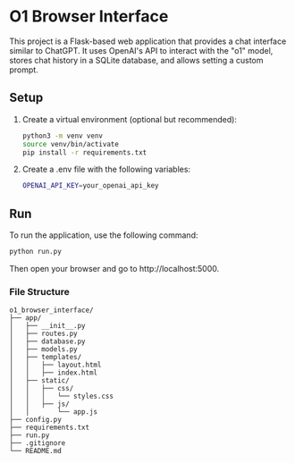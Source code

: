 # O1 Browser Interface

This project is a Flask-based web application that provides a chat interface similar to ChatGPT. It uses OpenAI's API to interact with the "o1" model, stores chat history in a SQLite database, and allows setting a custom prompt.

## Setup

1. Create a virtual environment (optional but recommended):
   ```bash
   python3 -m venv venv
   source venv/bin/activate
   pip install -r requirements.txt
   ```
 
2. Create a .env file with the following variables:
   ```bash
   OPENAI_API_KEY=your_openai_api_key
   ```

## Run

To run the application, use the following command:
   ```bash
   python run.py
   ```
Then open your browser and go to http://localhost:5000.

### File Structure

```
o1_browser_interface/
├── app/
│   ├── __init__.py
│   ├── routes.py
│   ├── database.py
│   ├── models.py
│   ├── templates/
│   │   ├── layout.html
│   │   ├── index.html
│   ├── static/
│   │   ├── css/
│   │   │   └── styles.css
│   │   ├── js/
│   │       └── app.js
├── config.py
├── requirements.txt
├── run.py
├── .gitignore
└── README.md

```


